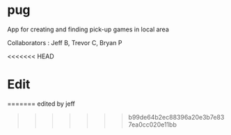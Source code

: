 # pug
App for creating and finding pick-up games in local area

Collaborators : Jeff B, Trevor C, Bryan P

<<<<<<< HEAD
# Edit
=======
edited by jeff
>>>>>>> b99de64b2ec88396a20e3b7e837ea0cc020e11bb
